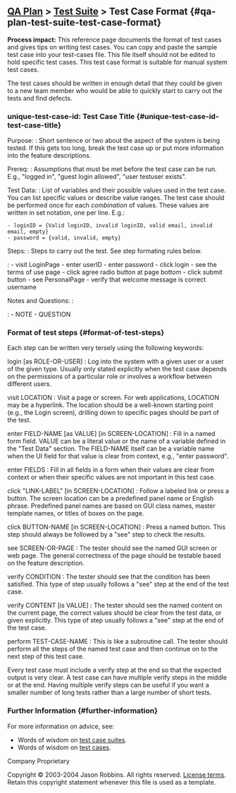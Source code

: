 [QA Plan](qa-plan) &gt; [Test Suite](test-suite) &gt; Test Case Format {#qa-plan-test-suite-test-case-format}
--------------------------------------------------------------------------------

**Process impact:** This reference page documents the format of test
cases and gives tips on writing test cases. You can copy and paste the
sample test case into your test-cases file. This file itself should
not be edited to hold specific test cases.
This test case format is suitable for manual system test cases.

The test cases should be written in enough detail that they could be
given to a new team member who would be able to quickly start to carry
out the tests and find defects.

### unique-test-case-id: Test Case Title {#unique-test-case-id-test-case-title}

Purpose:
:   Short sentence or two about the aspect of the system is being tested. If this gets too long, break the test case up or put more information into the feature descriptions.

Prereq:
:   Assumptions that must be met before the test case can be run. E.g., &quot;logged in&quot;, &quot;guest login allowed&quot;, &quot;user testuser exists&quot;.

Test Data:
:   List of variables and their possible values used in the test case. You can list specific values or describe value ranges. The test case should be performed once for each *combination* of values. These values are written in set notation, one per line. E.g.:

    - loginID = {Valid loginID, invalid loginID, valid email, invalid email, empty}
    - password = {valid, invalid, empty}

Steps:
:   Steps to carry out the test. See step formating rules below.

:   - visit LoginPage
    - enter userID
    - enter password
    - click login
    - see the terms of use page
    - click agree radio button at page bottom
    - click submit button
    - see PersonalPage
    - verify that welcome message is correct username

Notes and Questions:
:
 
:   - NOTE
    - QUESTION

### Format of test steps {#format-of-test-steps}

Each step can be written very tersely using the following keywords:

login \[as ROLE-OR-USER\]
:   Log into the system with a given user or a user of the given type.
    Usually only stated explicitly when the test case depends on the
    permissions of a particular role or involves a workflow between
    different users.

visit LOCATION
:   Visit a page or screen. For web applications, LOCATION may be
    a hyperlink. The location should be a well-known starting point
    (e.g., the Login screen), drilling down to specific pages should be
    part of the test.

enter FIELD-NAME \[as VALUE\] \[in SCREEN-LOCATION\]
:   Fill in a named form field. VALUE can be a literal value or the name
    of a variable defined in the "Test Data" section. The FIELD-NAME
    itself can be a variable name when the UI field for that value is
    clear from context, e.g., "enter password".

enter FIELDS
:   Fill in all fields in a form when their values are clear from
    context or when their specific values are not important in this
    test case.

click "LINK-LABEL" \[in SCREEN-LOCATION\]
:   Follow a labeled link or press a button. The screen location can be
    a predefined panel name or English phrase. Predefined panel names
    are based on GUI class names, master template names, or titles of
    boxes on the page.

click BUTTON-NAME \[in SCREEN-LOCATION\]
:   Press a named button. This step should always be followed by a "see"
    step to check the results.

see SCREEN-OR-PAGE
:   The tester should see the named GUI screen or web page. The general
    correctness of the page should be testable based on the
    feature description.

verify CONDITION
:   The tester should see that the condition has been satisfied. This
    type of step usually follows a "see" step at the end of the
    test case.

verify CONTENT \[is VALUE\]
:   The tester should see the named content on the current page, the
    correct values should be clear from the test data, or
    given explicitly. This type of step usually follows a "see" step at
    the end of the test case.

perform TEST-CASE-NAME
:   This is like a subroutine call. The tester should perform all the
    steps of the named test case and then continue on to the next step
    of this test case.

Every test case must include a verify step at the end so that the
expected output is very clear. A test case can have multiple verify
steps in the middle or at the end. Having multiple verify steps can be
useful if you want a smaller number of long tests rather than a large
number of short tests.

### Further Information {#further-information}

For more information on advice, see:

-   Words of wisdom on [test case
    suites](http://readyset.tigris.org/words-of-wisdom/test-case-suites.html).
-   Words of wisdom on [test
    cases](http://readyset.tigris.org/words-of-wisdom/test-cases.html).

Company Proprietary

Copyright © 2003-2004 Jason Robbins. All rights reserved. [License
terms](readyset-license.html). Retain this copyright statement whenever
this file is used as a template.


